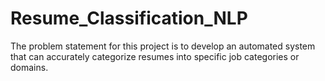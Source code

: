 # Resume_Classification_NLP
The problem statement for this project is to develop an automated system that can accurately categorize resumes into specific job categories or domains.
